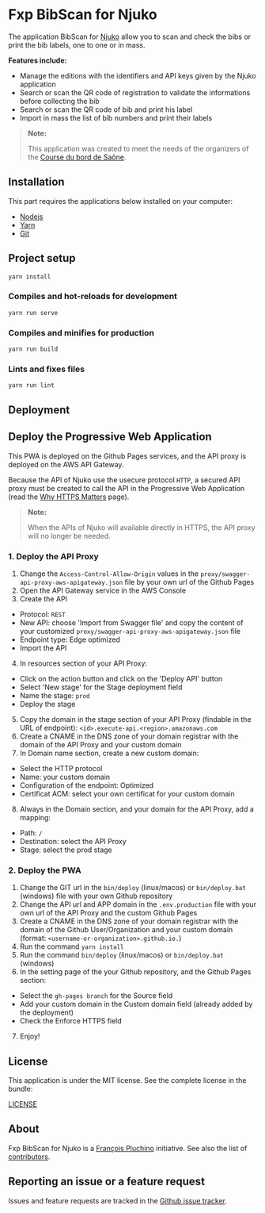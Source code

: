Fxp BibScan for Njuko
=====================

The application BibScan for [Njuko](https://njuko.com) allow you to scan and check the bibs or print the bib labels,
one to one or in mass.

**Features include:**

- Manage the editions with the identifiers and API keys given by the Njuko application
- Search or scan the QR code of registration to validate the informations before collecting the bib
- Search or scan the QR code of bib and print his label
- Import in mass the list of bib numbers and print their labels

> **Note:**
>
> This application was created to meet the needs of the organizers of the
> [Course du bord de Saône](https://courseduborddesaone.fr).

Installation
------------

This part requires the applications below installed on your computer:
- [Nodejs](https://nodejs.org)
- [Yarn](https://yarnpkg.com)
- [Git](https://git-scm.com)

## Project setup
```
yarn install
```

### Compiles and hot-reloads for development
```
yarn run serve
```

### Compiles and minifies for production
```
yarn run build
```

### Lints and fixes files
```
yarn run lint
```

Deployment
----------

## Deploy the Progressive Web Application

This PWA is deployed on the Github Pages services, and the API proxy is deployed on the AWS API Gateway.

Because the API of Njuko use the usecure protocol `HTTP`, a secured API proxy must be created to call the API in the
Progressive Web Application (read the [Why HTTPS Matters](https://developers.google.com/web/fundamentals/security/encrypt-in-transit/why-https)
page).

> **Note:**
>
> When the APIs of Njuko will available directly in HTTPS, the API proxy will no longer be needed.

### 1. Deploy the API Proxy

1. Change the `Access-Control-Allow-Origin` values in the `proxy/swagger-api-proxy-aws-apigateway.json` file
   by your own url of the Github Pages
2. Open the API Gateway service in the AWS Console
3. Create the API
  - Protocol: `REST`
  - New API: choose 'Import from Swagger file' and copy the content of your customized
    `proxy/swagger-api-proxy-aws-apigateway.json` file
  - Endpoint type: Edge optimized
  - Import the API
4. In resources section of your API Proxy:
  - Click on the action button and click on the 'Deploy API' button
  - Select 'New stage' for the Stage deployment field
  - Name the stage: `prod`
  - Deploy the stage
5. Copy the domain in the stage section of your API Proxy (findable in the URL of endpoint):
   `<id>.execute-api.<region>.amazonaws.com`
6. Create a CNAME in the DNS zone of your domain registrar with the domain of the API Proxy and your custom domain
7. In Domain name section, create a new custom domain:
  - Select the HTTP protocol
  - Name: your custom domain
  - Configuration of the endpoint: Optimized
  - Certificat ACM: select your own certificat for your custom domain
8. Always in the Domain section, and your domain for the API Proxy, add a mapping:
  - Path: `/`
  - Destination: select the API Proxy
  - Stage: select the prod stage

### 2. Deploy the PWA

1. Change the GIT url in the `bin/deploy` (linux/macos) or `bin/deploy.bat` (windows) file with your own
   Github repository
2. Change the API url and APP domain in the `.env.production` file with your own url of the API Proxy
   and the custom Github Pages
3. Create a CNAME in the DNS zone of your domain registrar with the domain of the Github User/Organization
   and your custom domain (format: `<username-or-organization>.github.io.`)
4. Run the command `yarn install`
5. Run the command `bin/deploy` (linux/macos) or `bin/deploy.bat` (windows)
6. In the setting page of the your Github repository, and the Github Pages section:
  - Select the `gh-pages branch` for the Source field
  - Add your custom domain in the Custom domain field (already added by the deployment)
  - Check the Enforce HTTPS field
7. Enjoy!

License
-------

This application is under the MIT license. See the complete license in the bundle:

[LICENSE](LICENSE)

About
-----

Fxp BibScan for Njuko is a [François Pluchino](https://github.com/francoispluchino) initiative.
See also the list of [contributors](https://github.com/fxpio/fxp-bibscan-njuko/graphs/contributors).

Reporting an issue or a feature request
---------------------------------------

Issues and feature requests are tracked in the [Github issue tracker](https://github.com/fxpio/fxp-bibscan-njuko/issues).
